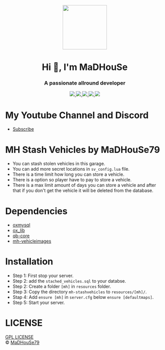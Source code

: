 <p align="center">
    <img width="140" src="https://icons.iconarchive.com/icons/iconarchive/red-orb-alphabet/128/Letter-M-icon.png" />  
    <h1 align="center">Hi 👋, I'm MaDHouSe</h1>
    <h3 align="center">A passionate allround developer </h3>    
</p>

<p align="center">
  <a href="https://github.com/MaDHouSe79/mh-stashvehicles/issues">
    <img src="https://img.shields.io/github/issues/MaDHouSe79/mh-stashvehicles"/> 
  </a>
  <a href="https://github.com/MaDHouSe79/mh-stashvehicles/watchers">
    <img src="https://img.shields.io/github/watchers/MaDHouSe79/mh-stashvehicles"/> 
  </a> 
  <a href="https://github.com/MaDHouSe79/mh-stashvehicles/network/members">
    <img src="https://img.shields.io/github/forks/MaDHouSe79/mh-stashvehicles"/> 
  </a>  
  <a href="https://github.com/MaDHouSe79/mh-stashvehicles/stargazers">
    <img src="https://img.shields.io/github/stars/MaDHouSe79/mh-stashvehicles?color=white"/> 
  </a>
  <a href="https://github.com/MaDHouSe79/mh-stashvehicles/blob/main/LICENSE">
    <img src="https://img.shields.io/github/license/MaDHouSe79/mh-stashvehicles?color=black"/> 
  </a>      
</p>

# My Youtube Channel and Discord
- [Subscribe](https://www.youtube.com/c/@MaDHouSe79)

# MH Stash Vehicles by MaDHouSe79
- You can stash stolen vehicles in this garage.
- You can add more secret locations in `sv_config.lua` file.
- There is a time limit how long you can store a vehicle.
- There is a option so player have to pay to store a vehicle.
- There is a max limit amount of days you can store a vehicle and after that if you don't get the vehicle it will be deleted from the database.

# Dependencies
- [oxmysql](https://github.com/overextended/oxmysql/releases/tag/v1.9.3)
- [ox_lib](https://github.com/overextended/ox_lib/releases)
- [qb-core](https://github.com/qbcore-framework/qb-core)
- [mh-vehicleimages](https://github.com/MaDHouSe79/mh-vehicleimages)

# Installation
- Step 1: First stop your server.
- Step 2: add the `stached_vehicles.sql` to your databse.
- Step 2: Create a folder `[mh]` in `resources` folder. 
- Step 3: Copy the directory `mh-stashvehicles` to `resources/[mh]/`.
- Stap 4: Add `ensure [mh]` in `server.cfg` below `ensure [defaultmaps]`.
- Step 5: Start your server.

# LICENSE
[GPL LICENSE](./LICENSE)<br />
&copy; [MaDHouSe79](https://www.youtube.com/@MaDHouSe79)
